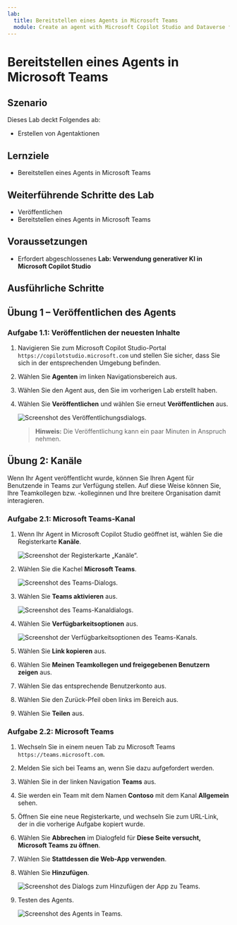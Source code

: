 ```yaml
---
lab:
  title: Bereitstellen eines Agents in Microsoft Teams
  module: Create an agent with Microsoft Copilot Studio and Dataverse for Teams
---
```


# Bereitstellen eines Agents in Microsoft Teams

## Szenario

Dieses Lab deckt Folgendes ab:

- Erstellen von Agentaktionen

## Lernziele

- Bereitstellen eines Agents in Microsoft Teams

## Weiterführende Schritte des Lab

- Veröffentlichen
- Bereitstellen eines Agents in Microsoft Teams
  
## Voraussetzungen

- Erfordert abgeschlossenes **Lab: Verwendung generativer KI in Microsoft Copilot Studio**

## Ausführliche Schritte

## Übung 1 – Veröffentlichen des Agents

### Aufgabe 1.1: Veröffentlichen der neuesten Inhalte

1. Navigieren Sie zum Microsoft Copilot Studio-Portal `https://copilotstudio.microsoft.com` und stellen Sie sicher, dass Sie sich in der entsprechenden Umgebung befinden.

1. Wählen Sie **Agenten** im linken Navigationsbereich aus.

1. Wählen Sie den Agent aus, den Sie im vorherigen Lab erstellt haben.

1. Wählen Sie **Veröffentlichen** und wählen Sie erneut **Veröffentlichen** aus.

   ![Screenshot des Veröffentlichungsdialogs.](../media/copilot-publish.png)

   > **Hinweis:** Die Veröffentlichung kann ein paar Minuten in Anspruch nehmen.

## Übung 2: Kanäle

Wenn Ihr Agent veröffentlicht wurde, können Sie Ihren Agent für Benutzende in Teams zur Verfügung stellen. Auf diese Weise können Sie, Ihre Teamkollegen bzw. -kolleginnen und Ihre breitere Organisation damit interagieren.

### Aufgabe 2.1: Microsoft Teams-Kanal

1. Wenn Ihr Agent in Microsoft Copilot Studio geöffnet ist, wählen Sie die Registerkarte **Kanäle**.

    ![Screenshot der Registerkarte „Kanäle“.](../media/channels.png)

1. Wählen Sie die Kachel **Microsoft Teams**.

    ![Screenshot des Teams-Dialogs.](../media/teams-enable.png)

1. Wählen Sie **Teams aktivieren** aus.

    ![Screenshot des Teams-Kanaldialogs.](../media/teams-channel.png)

1. Wählen Sie **Verfügbarkeitsoptionen** aus.

    ![Screenshot der Verfügbarkeitsoptionen des Teams-Kanals.](../media/teams-availability-options.png)

1. Wählen Sie **Link kopieren** aus.

1. Wählen Sie **Meinen Teamkollegen und freigegebenen Benutzern zeigen** aus.

1. Wählen Sie das entsprechende Benutzerkonto aus.

1. Wählen Sie den Zurück-Pfeil oben links im Bereich aus.

1. Wählen Sie **Teilen** aus.

### Aufgabe 2.2: Microsoft Teams

1. Wechseln Sie in einem neuen Tab zu Microsoft Teams `https://teams.microsoft.com`.

1. Melden Sie sich bei Teams an, wenn Sie dazu aufgefordert werden.

1. Wählen Sie in der linken Navigation **Teams** aus.

1. Sie werden ein Team mit dem Namen **Contoso** mit dem Kanal **Allgemein** sehen.

1. Öffnen Sie eine neue Registerkarte, und wechseln Sie zum URL-Link, der in die vorherige Aufgabe kopiert wurde.

1. Wählen Sie **Abbrechen** im Dialogfeld für **Diese Seite versucht, Microsoft Teams zu öffnen**.

1. Wählen Sie **Stattdessen die Web-App verwenden**.

1. Wählen Sie **Hinzufügen**.

    ![Screenshot des Dialogs zum Hinzufügen der App zu Teams.](../media/teams-add-app.png)

1. Testen des Agents.

    ![Screenshot des Agents in Teams.](../media/teams-copilot.png)
